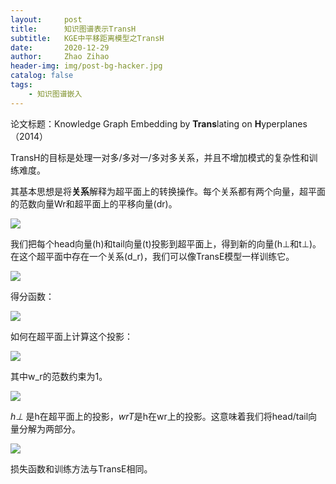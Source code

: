 ```yaml
---
layout:     post
title:      知识图谱表示TransH
subtitle:   KGE中平移距离模型之TransH
date:       2020-12-29
author:     Zhao Zihao
header-img: img/post-bg-hacker.jpg
catalog: false
tags:
    - 知识图谱嵌入
---
```


论文标题：Knowledge Graph Embedding by **Trans**lating on **H**yperplanes（2014）

TransH的目标是处理一对多/多对一/多对多关系，并且不增加模式的复杂性和训练难度。

其基本思想是将**关系**解释为超平面上的转换操作。每个关系都有两个向量，超平面的范数向量Wr和超平面上的平移向量(dr)。

![](https://tva1.sinaimg.cn/large/0081Kckwly1gm3w9w6tdtj30i20a0acw.jpg)

我们把每个head向量(h)和tail向量(t)投影到超平面上，得到新的向量(h⊥和t⊥)。在这个超平面中存在一个关系(d_r)，我们可以像TransE模型一样训练它。

![](https://tva1.sinaimg.cn/large/0081Kckwly1gm3wac1j3ij308k01wq33.jpg)

得分函数：

![](https://tva1.sinaimg.cn/large/0081Kckwly1gm3wbaqq8xj30ba022mxo.jpg)

如何在超平面上计算这个投影：

![](https://tva1.sinaimg.cn/large/0081Kckwly1gm3wbhbm1sj30dc020q2z.jpg)

其中w_r的范数约束为1。

![](https://tva1.sinaimg.cn/large/0081Kckwly1gm3wbmhdd8j303u01jmx4.jpg)

*h⊥* 是h在超平面上的投影，*wrT*是h在wr上的投影。这意味着我们将head/tail向量分解为两部分。

![](https://tva1.sinaimg.cn/large/0081Kckwly1gm3wbs2ebkj308301p0sv.jpg)

损失函数和训练方法与TransE相同。


